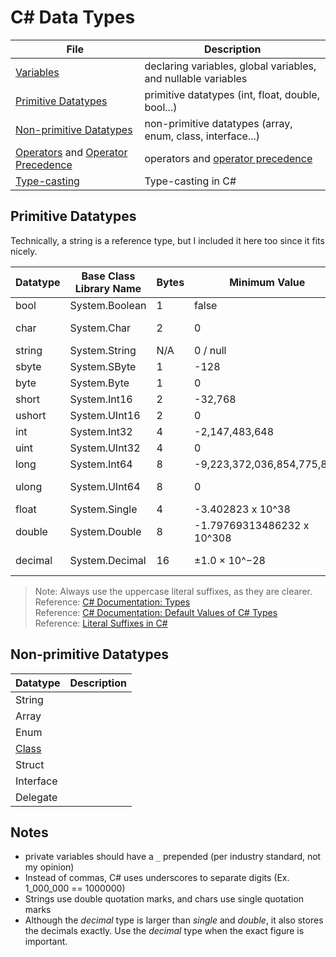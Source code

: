 # C# Data Types

| File | Description | 
| ---- | ----------- |
| [Variables](https://github.com/EthanC2/Notes-and-Writeups/blob/main/C%23/Data%20and%20Data%20Types/Variables.md) | declaring variables, global variables, and nullable variables |
| [Primitive Datatypes](https://github.com/EthanC2/Notes-and-Writeups/blob/main/C%23/Data%20and%20Data%20Types/README.md#primitive-datatypes) | primitive datatypes (int, float, double, bool...) |
| [Non-primitive Datatypes](https://github.com/EthanC2/Notes-and-Writeups/blob/main/C%23/Data%20and%20Data%20Types/README.md#non-primitive-datatypes) | non-primitive datatypes (array, enum, class, interface...) |
| [Operators](https://github.com/EthanC2/Notes-and-Writeups/blob/main/C%23/Data%20and%20Data%20Types/Operators.md) and [Operator Precedence](https://docs.microsoft.com/en-us/dotnet/csharp/language-reference/operators/#operator-precedence) | operators and [operator precedence](https://www.ibm.com/docs/en/xl-c-and-cpp-aix/11.1.0?topic=operators-operator-precedence-associativity) |
| [Type-casting](https://github.com/EthanC2/Notes-and-Writeups/blob/main/C%23/Data%20and%20Data%20Types/Type%20Casting.md) | Type-casting in C# |

## Primitive Datatypes
Technically, a string is a reference type, but I included it here too since it fits nicely.

| Datatype | Base Class Library Name | Bytes | Minimum Value | Maximum Value | Default Value | Literal Suffix | 
| --------- | ----------------------- | ----- | ------------- | ------------- | ------------- | -------------- |
| bool | System.Boolean | 1 | false | true | false | N/A 
| char | System.Char | 2 | 0 | 65,535 | \0 (U+0000) | N/A |
| string | System.String | N/A | 0 / null | 2,048 bytes | null | N/A |
| sbyte | System.SByte | 1 | -128 | 127 | 0 | N/A |
| byte | System.Byte | 1 | 0 | 255 | 0 | N/A |
| short | System.Int16 | 2 | -32,768 | 32,767 | 0 | N/A |
| ushort | System.UInt16 | 2 | 	0 | 65,535 | 0 | N/A |
| int | System.Int32 | 4 | -2,147,483,648 | 2,147,483,647 | 0 | N/A |
| uint | System.UInt32 | 4 | 0 | 4,294,967,295 | 0 | _U_ or _u_ |
| long | System.Int64 | 8 | -9,223,372,036,854,775,808 | 9,223,372,036,854,775,807 | 0 | _L_ or _l_ |
| ulong | System.UInt64 | 8 | 0 | 18,446,744,073,709,551,615 | 0 | _UL_ or _ul_
| float | System.Single | 4 | -3.402823 x 10^38 | 3.402823 x 10^38 | 0 | _F_ or _f_ |
| double | System.Double | 8 | -1.79769313486232 x 10^308 | 1.79769313486232 x 10^308 | 0 | _D_ or _d_ |
| decimal | System.Decimal | 16 | ±1.0 × 10^−28 | ±7.9 × 10^28 | 0 | _M_ or _m_ |
> Note: Always use the uppercase literal suffixes, as they are clearer. <br />
> Reference: [C# Documentation: Types](https://docs.microsoft.com/en-us/dotnet/csharp/language-reference/builtin-types/value-types) <br />
> Reference: [C# Documentation: Default Values of C# Types](https://docs.microsoft.com/en-us/dotnet/csharp/language-reference/builtin-types/default-values) <br />
> Reference: [Literal Suffixes in C#](https://www.c-sharpcorner.com/article/data-type-suffixes-in-c-sharp/) <br />

## Non-primitive Datatypes
| Datatype | Description |
| -------- | ----------- | 
| String |  |
| Array |  |
| Enum |  |
| [Class](https://github.com/EthanC2/Notes-and-Writeups/tree/main/C%23/Object-oriented%20Programming) |  |
| Struct |  |
| Interface |  |
| Delegate |  |

## Notes
-  private variables should have a `_` prepended (per industry standard, not my opinion) 
-  Instead of commas, C# uses underscores to separate digits (Ex. 1_000_000 == 1000000) 
- Strings use double quotation marks, and chars use single quotation marks
- Although the _decimal_ type is larger than _single_ and _double_, it also stores the decimals exactly. Use the _decimal_ type when the exact figure is important.
